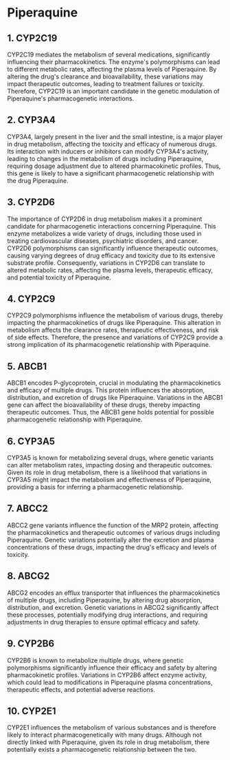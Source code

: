# Piperaquine

## 1. CYP2C19
CYP2C19 mediates the metabolism of several medications, significantly influencing their pharmacokinetics. The enzyme's polymorphisms can lead to different metabolic rates, affecting the plasma levels of Piperaquine. By altering the drug's clearance and bioavailability, these variations may impact therapeutic outcomes, leading to treatment failures or toxicity. Therefore, CYP2C19 is an important candidate in the genetic modulation of Piperaquine's pharmacogenetic interactions.

## 2. CYP3A4
CYP3A4, largely present in the liver and the small intestine, is a major player in drug metabolism, affecting the toxicity and efficacy of numerous drugs. Its interaction with inducers or inhibitors can modify CYP3A4's activity, leading to changes in the metabolism of drugs including Piperaquine, requiring dosage adjustment due to altered pharmacokinetic profiles. Thus, this gene is likely to have a significant pharmacogenetic relationship with the drug Piperaquine.

## 3. CYP2D6
The importance of CYP2D6 in drug metabolism makes it a prominent candidate for pharmacogenetic interactions concerning Piperaquine. This enzyme metabolizes a wide variety of drugs, including those used in treating cardiovascular diseases, psychiatric disorders, and cancer. CYP2D6 polymorphisms can significantly influence therapeutic outcomes, causing varying degrees of drug efficacy and toxicity due to its extensive substrate profile. Consequently, variations in CYP2D6 can translate to altered metabolic rates, affecting the plasma levels, therapeutic efficacy, and potential toxicity of Piperaquine.

## 4. CYP2C9
CYP2C9 polymorphisms influence the metabolism of various drugs, thereby impacting the pharmacokinetics of drugs like Piperaquine. This alteration in metabolism affects the clearance rates, therapeutic effectiveness, and risk of side effects. Therefore, the presence and variations of CYP2C9 provide a strong implication of its pharmacogenetic relationship with Piperaquine.

## 5. ABCB1
ABCB1 encodes P-glycoprotein, crucial in modulating the pharmacokinetics and efficacy of multiple drugs. This protein influences the absorption, distribution, and excretion of drugs like Piperaquine. Variations in the ABCB1 gene can affect the bioavailability of these drugs, thereby impacting therapeutic outcomes. Thus, the ABCB1 gene holds potential for possible pharmacogenetic relationship with Piperaquine.

## 6. CYP3A5
CYP3A5 is known for metabolizing several drugs, where genetic variants can alter metabolism rates, impacting dosing and therapeutic outcomes. Given its role in drug metabolism, there is a likelihood that variations in CYP3A5 might impact the metabolism and effectiveness of Piperaquine, providing a basis for inferring a pharmacogenetic relationship.

## 7. ABCC2
ABCC2 gene variants influence the function of the MRP2 protein, affecting the pharmacokinetics and therapeutic outcomes of various drugs including Piperaquine. Genetic variations potentially alter the excretion and plasma concentrations of these drugs, impacting the drug's efficacy and levels of toxicity.

## 8. ABCG2
ABCG2 encodes an efflux transporter that influences the pharmacokinetics of multiple drugs, including Piperaquine, by altering drug absorption, distribution, and excretion. Genetic variations in ABCG2 significantly affect these processes, potentially modifying drug interactions, and requiring adjustments in drug therapies to ensure optimal efficacy and safety.

## 9. CYP2B6
CYP2B6 is known to metabolize multiple drugs, where genetic polymorphisms significantly influence their efficacy and safety by altering pharmacokinetic profiles. Variations in CYP2B6 affect enzyme activity, which could lead to modifications in Piperaquine plasma concentrations, therapeutic effects, and potential adverse reactions.

## 10. CYP2E1
CYP2E1 influences the metabolism of various substances and is therefore likely to interact pharmacogenetically with many drugs. Although not directly linked with Piperaquine, given its role in drug metabolism, there potentially exists a pharmacogenetic relationship between the two.

